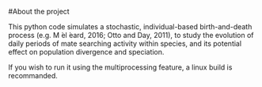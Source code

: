 #About the project 

This python code simulates a stochastic, individual-based birth-and-death process (e.g. M ́el ́eard, 2016; Otto and Day, 2011), to study the evolution of daily periods of mate searching activity within
species, and its potential effect on population divergence and speciation.

If you wish to run it using the multiprocessing feature, a linux build is recommanded.